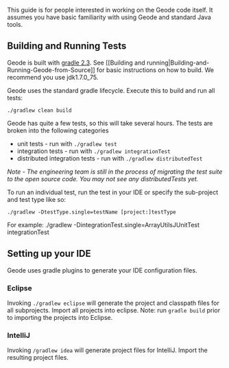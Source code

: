 This guide is for people interested in working on the Geode code itself. It assumes you have basic familiarity with using Geode and standard Java tools.

## Building and Running Tests

Geode is built with [gradle 2.3](https://gradle.org). See [[Building and running|Building-and-Running-Geode-from-Source]] for basic instructions on how to build.  We recommend you use jdk1.7.0_75.

Geode uses the standard gradle lifecycle. Execute this to build and run all tests:

    ./gradlew clean build

Geode has quite a few tests, so this will take several hours.  The tests are broken into the following categories

* unit tests - run with `./gradlew test`
* integration tests - run with `./gradlew integrationTest`
* distributed integration tests  - run with `./gradlew distributedTest`

_Note - The engineering team is still in the process of migrating the test suite to the open source code. You may not see any distributedTests yet._

To run an individual test, run the test in your IDE or specify the sub-project and test type like so:

    ./gradlew -DtestType.single=testName [project:]testType

For example:
    ./gradlew -DintegrationTest.single=ArrayUtilsJUnitTest integrationTest

## Setting up your IDE
Geode uses gradle plugins to generate your IDE configuration files.

### Eclipse

Invoking `./gradlew eclipse` will generate the project and classpath files for all subprojects.  Import all projects into eclipse.  Note: run `gradle build` prior to importing the projects into Eclipse.

### IntelliJ

Invoking `/gradlew idea` will generate project files for IntelliJ.  Import the resulting project files.